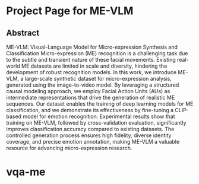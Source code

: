 # Project Page for ME-VLM

## Abstract 

ME-VLM: Visual-Language Model for Micro-expression Synthesis and Classification
Micro-expression (ME) recognition is a challenging task due to the subtle and transient nature of these facial movements. Existing real-world ME datasets are limited in scale and diversity, hindering the development of robust recognition models. In this work, we introduce ME-VLM, a large-scale synthetic dataset for micro-expression analysis, generated using the image-to-video model. By leveraging a structured causal modeling approach, we employ Facial Action Units (AUs) as intermediate representations that drive the generation of realistic ME sequences. Our dataset enables the training of deep learning models for ME classification, and we demonstrate its effectiveness by fine-tuning a CLIP-based model for emotion recognition. Experimental results show that training on ME-VLM, followed by cross-validation evaluation, significantly improves classification accuracy compared to existing datasets. The controlled generation process ensures high fidelity, diverse identity coverage, and precise emotion annotation, making ME-VLM a valuable resource for advancing micro-expression research.
# vqa-me
